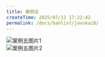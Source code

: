 ```yaml
---
title: 案例五
createTime: 2025/07/12 17:22:42
permalink: /docs/banlist/javukai8/
---
```

![案例五图片1](/img/03公益服务器/四周目/服务器封禁案例/案例五/01.jpg)  
![案例五图片2](/img/03公益服务器/四周目/服务器封禁案例/案例五/02.jpg)